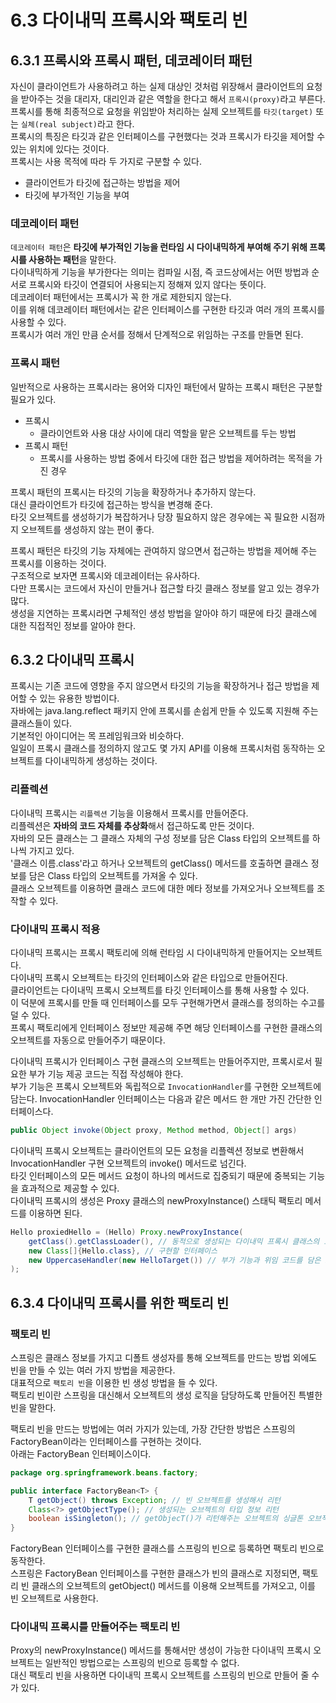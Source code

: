 # 6.3 다이내믹 프록시와 팩토리 빈

## 6.3.1 프록시와 프록시 패턴, 데코레이터 패턴

자신이 클라이언트가 사용하려고 하는 실제 대상인 것처럼 위장해서 클라이언트의 요청을 받아주는 것을 대리자, 대리인과 같은 역할을 한다고 해서 `프록시(proxy)`라고 부른다.  
프록시를 통해 최종적으로 요청을 위임받아 처리하는 실제 오브젝트를 `타깃(target)` 또는 `실체(real subject)`라고 한다.  
프록시의 특징은 타깃과 같은 인터페이스를 구현했다는 것과 프록시가 타깃을 제어할 수 있는 위치에 있다는 것이다.  
프록시는 사용 목적에 따라 두 가지로 구분할 수 있다.

- 클라이언트가 타깃에 접근하는 방법을 제어
- 타깃에 부가적인 기능을 부여

### 데코레이터 패턴

`데코레이터 패턴`은 **타깃에 부가적인 기능을 런타임 시 다이내믹하게 부여해 주기 위해 프록시를 사용하는 패턴**을 말한다.  
다이내믹하게 기능을 부가한다는 의미는 컴파일 시점, 즉 코드상에서는 어떤 방법과 순서로 프록시와 타깃이 연결되어 사용되는지 정해져 있지 않다는 뜻이다.  
데코레이터 패턴에서는 프록시가 꼭 한 개로 제한되지 않는다.  
이를 위해 데코레이터 패턴에서는 같은 인터페이스를 구현한 타깃과 여러 개의 프록시를 사용할 수 있다.  
프록시가 여러 개인 만큼 순서를 정해서 단계적으로 위임하는 구조를 만들면 된다.

### 프록시 패턴

일반적으로 사용하는 프록시라는 용어와 디자인 패턴에서 말하는 프록시 패턴은 구분할 필요가 있다.

- 프록시
  - 클라이언트와 사용 대상 사이에 대리 역할을 맡은 오브젝트를 두는 방법
- 프록시 패턴
  - 프록시를 사용하는 방법 중에서 타깃에 대한 접근 방법을 제어하려는 목적을 가진 경우

프록시 패턴의 프록시는 타깃의 기능을 확장하거나 추가하지 않는다.  
대신 클라이언트가 타깃에 접근하는 방식을 변경해 준다.  
타깃 오브젝트를 생성하기가 복잡하거나 당장 필요하지 않은 경우에는 꼭 필요한 시점까지 오브젝트를 생성하지 않는 편이 좋다.

프록시 패턴은 타깃의 기능 자체에는 관여하지 않으면서 접근하는 방법을 제어해 주는 프록시를 이용하는 것이다.  
구조적으로 보자면 프록시와 데코레이터는 유사하다.  
다만 프록시는 코드에서 자신이 만들거나 접근할 타깃 클래스 정보를 알고 있는 경우가 많다.  
생성을 지연하는 프록시라면 구체적인 생성 방법을 알아야 하기 때문에 타깃 클래스에 대한 직접적인 정보를 알아야 한다.

## 6.3.2 다이내믹 프록시

프록시는 기존 코드에 영향을 주지 않으면서 타깃의 기능을 확장하거나 접근 방법을 제어할 수 있는 유용한 방법이다.  
자바에는 java.lang.reflect 패키지 안에 프록시를 손쉽게 만들 수 있도록 지원해 주는 클래스들이 있다.  
기본적인 아이디어는 목 프레임워크와 비슷하다.  
일일이 프록시 클래스를 정의하지 않고도 몇 가지 API를 이용해 프록시처럼 동작하는 오브젝트를 다이내믹하게 생성하는 것이다.

### 리플렉션

다이내믹 프록시는 `리플렉션` 기능을 이용해서 프록시를 만들어준다.  
리플렉션은 **자바의 코드 자체를 추상화**해서 접근하도록 만든 것이다.  
자바의 모든 클래스는 그 클래스 자체의 구성 정보를 담은 Class 타입의 오브젝트를 하나씩 가지고 있다.  
'클래스 이름.class'라고 하거나 오브젝트의 getClass() 메서드를 호출하면 클래스 정보를 담은 Class 타입의 오브젝트를 가져올 수 있다.  
클래스 오브젝트를 이용하면 클래스 코드에 대한 메타 정보를 가져오거나 오브젝트를 조작할 수 있다.

### 다이내믹 프록시 적용

다이내믹 프록시는 프록시 팩토리에 의해 런타임 시 다이내믹하게 만들어지는 오브젝트다.  
다이내믹 프록시 오브젝트는 타깃의 인터페이스와 같은 타입으로 만들어진다.  
클라이언트는 다이내믹 프록시 오브젝트를 타깃 인터페이스를 통해 사용할 수 있다.  
이 덕분에 프록시를 만들 때 인터페이스를 모두 구현해가면서 클래스를 정의하는 수고를 덜 수 있다.  
프록시 팩토리에게 인터페이스 정보만 제공해 주면 해당 인터페이스를 구현한 클래스의 오브젝트를 자동으로 만들어주기 때문이다.

다이내믹 프록시가 인터페이스 구현 클래스의 오브젝트는 만들어주지만, 프록시로서 필요한 부가 기능 제공 코드는 직접 작성해야 한다.  
부가 기능은 프록시 오브젝트와 독립적으로 `InvocationHandler`를 구현한 오브젝트에 담는다.
InvocationHandler 인터페이스는 다음과 같은 메서드 한 개만 가진 간단한 인터페이스다.

```java
public Object invoke(Object proxy, Method method, Object[] args)
```

다이내믹 프록시 오브젝트는 클라이언트의 모든 요청을 리플렉션 정보로 변환해서 InvocationHandler 구현 오브젝트의 invoke() 메서드로 넘긴다.  
타깃 인터페이스의 모든 메서드 요청이 하나의 메서드로 집중되기 때문에 중복되는 기능을 효과적으로 제공할 수 있다.  
다이내믹 프록시의 생성은 Proxy 클래스의 newProxyInstance() 스태틱 팩토리 메서드를 이용하면 된다.

```java
Hello proxiedHello = (Hello) Proxy.newProxyInstance(
    getClass().getClassLoader(), // 동적으로 생성되는 다이내믹 프록시 클래스의 로딩에 사용할 클래스 로더
    new Class[]{Hello.class}, // 구현할 인터페이스
    new UppercaseHandler(new HelloTarget()) // 부가 기능과 위임 코드를 담은 InvocationHandler
);
```

## 6.3.4 다이내믹 프록시를 위한 팩토리 빈

### 팩토리 빈

스프링은 클래스 정보를 가지고 디폴트 생성자를 통해 오브젝트를 만드는 방법 외에도 빈을 만들 수 있는 여러 가지 방법을 제공한다.  
대표적으로 `팩토리 빈`을 이용한 빈 생성 방법을 들 수 있다.  
팩토리 빈이란 스프링을 대신해서 오브젝트의 생성 로직을 담당하도록 만들어진 특별한 빈을 말한다.

팩토리 빈을 만드는 방법에는 여러 가지가 있는데, 가장 간단한 방법은 스프링의 FactoryBean이라는 인터페이스를 구현하는 것이다.  
아래는 FactoryBean 인터페이스이다.

```java
package org.springframework.beans.factory;

public interface FactoryBean<T> {
    T getObject() throws Exception; // 빈 오브젝트를 생성해서 리턴
    Class<?> getObjectType(); // 생성되는 오브젝트의 타입 정보 리턴
    boolean isSingleton(); // getObjecT()가 리턴해주는 오브젝트의 싱글톤 오브젝트 여부 리턴
}
```

FactoryBean 인터페이스를 구현한 클래스를 스프링의 빈으로 등록하면 팩토리 빈으로 동작한다.  
스프링은 FactoryBean 인터페이스를 구현한 클래스가 빈의 클래스로 지정되면, 팩토리 빈 클래스의 오브젝트의 getObject() 메서드를 이용해 오브젝트를 가져오고, 이를 빈 오브젝트로 사용한다.

### 다이내믹 프록시를 만들어주는 팩토리 빈

Proxy의 newProxyInstance() 메서드를 통해서만 생성이 가능한 다이내믹 프록시 오브젝트는 일반적인 방법으로는 스프링의 빈으로 등록할 수 없다.  
대신 팩토리 빈을 사용하면 다이내믹 프록시 오브젝트를 스프링의 빈으로 만들어 줄 수가 있다.

